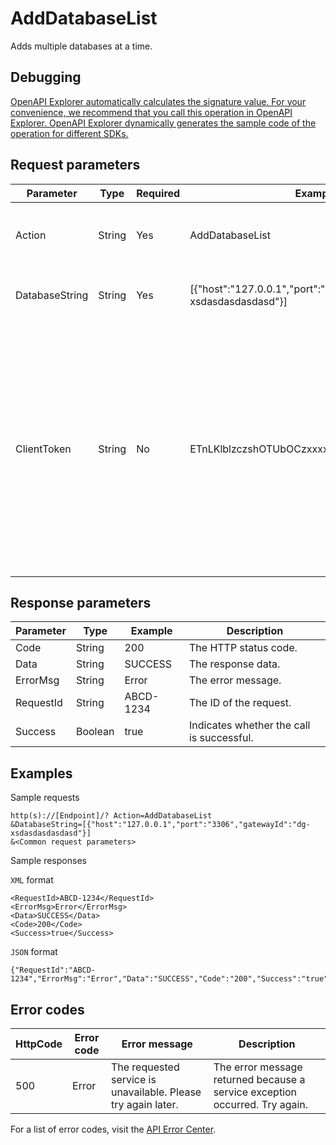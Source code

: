 # AddDatabaseList

Adds multiple databases at a time.

## Debugging

[OpenAPI Explorer automatically calculates the signature value. For your convenience, we recommend that you call this operation in OpenAPI Explorer. OpenAPI Explorer dynamically generates the sample code of the operation for different SDKs.](https://api.aliyun.com/#product=dg&api=AddDatabaseList&type=RPC&version=2019-03-27)

## Request parameters

|Parameter|Type|Required|Example|Description|
|---------|----|--------|-------|-----------|
|Action|String|Yes|AddDatabaseList|The operation that you want to perform. Set the value to AddDatabaseList. |
|DatabaseString|String|Yes|\[\{"host":"127.0.0.1","port":"3306","gatewayId":"dg-xsdasdasdasdasd"\}\]|The information about the database that you want to add. |
|ClientToken|String|No|ETnLKlblzczshOTUbOCzxxxx|The client token that is used to ensure the idempotence of the request. You can use the client to generate the value, but you must ensure that it is unique among different requests. The token is case-sensitive and can contain only ASCII characters. The token must be 1 to 64 characters in length. |

## Response parameters

|Parameter|Type|Example|Description|
|---------|----|-------|-----------|
|Code|String|200|The HTTP status code. |
|Data|String|SUCCESS|The response data. |
|ErrorMsg|String|Error|The error message. |
|RequestId|String|ABCD-1234|The ID of the request. |
|Success|Boolean|true|Indicates whether the call is successful. |

## Examples

Sample requests

```
http(s)://[Endpoint]/? Action=AddDatabaseList
&DatabaseString=[{"host":"127.0.0.1","port":"3306","gatewayId":"dg-xsdasdasdasdasd"}]
&<Common request parameters>
```

Sample responses

`XML` format

```
<RequestId>ABCD-1234</RequestId>
<ErrorMsg>Error</ErrorMsg>
<Data>SUCCESS</Data>
<Code>200</Code>
<Success>true</Success>
```

`JSON` format

```
{"RequestId":"ABCD-1234","ErrorMsg":"Error","Data":"SUCCESS","Code":"200","Success":"true"}
```

## Error codes

|HttpCode|Error code|Error message|Description|
|--------|----------|-------------|-----------|
|500|Error|The requested service is unavailable. Please try again later.|The error message returned because a service exception occurred. Try again.|

For a list of error codes, visit the [API Error Center](https://error-center.alibabacloud.com/status/product/dg).

